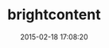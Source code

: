 ---
layout: post
title:  "brightcontent"
repo:   "brightin/brightcontent"
date:   2015-02-18 17:08:20
gemurl: http://brightin.nl
---